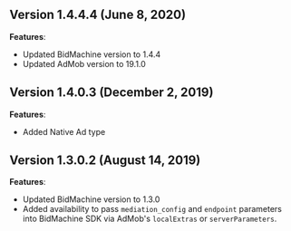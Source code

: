 ## Version 1.4.4.4 (June 8, 2020)
**Features**:
* Updated BidMachine version to 1.4.4
* Updated AdMob version to 19.1.0

## Version 1.4.0.3 (December 2, 2019)
**Features**:
* Added Native Ad type

## Version 1.3.0.2 (August 14, 2019)
**Features**:
* Updated BidMachine version to 1.3.0
* Added availability to pass `mediation_config` and `endpoint` parameters into BidMachine SDK via AdMob's `localExtras` or `serverParameters`.
